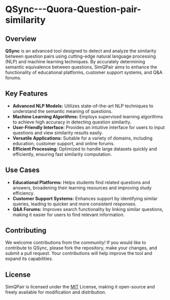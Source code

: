 # QSync---Quora-Question-pair-similarity


## Overview

**QSync** is an advanced tool designed to detect and analyze the similarity between question pairs using cutting-edge natural language processing (NLP) and machine learning techniques. By accurately determining semantic equivalence between questions, SimQPair aims to enhance the functionality of educational platforms, customer support systems, and Q&A forums.

## Key Features

- **Advanced NLP Models:** Utilizes state-of-the-art NLP techniques to understand the semantic meaning of questions.
- **Machine Learning Algorithms:** Employs supervised learning algorithms to achieve high accuracy in detecting question similarity.
- **User-Friendly Interface:** Provides an intuitive interface for users to input questions and view similarity results easily.
- **Versatile Applications:** Suitable for a variety of domains, including education, customer support, and online forums.
- **Efficient Processing:** Optimized to handle large datasets quickly and efficiently, ensuring fast similarity computation.

## Use Cases

- **Educational Platforms:** Helps students find related questions and answers, broadening their learning resources and improving study efficiency.
- **Customer Support Systems:** Enhances support by identifying similar queries, leading to quicker and more consistent responses.
- **Q&A Forums:** Improves search functionality by linking similar questions, making it easier for users to find relevant information.

## Contributing
We welcome contributions from the community! If you would like to contribute to QSync, please fork the repository, make your changes, and submit a pull request. Your contributions will help improve the tool and expand its capabilities.

## License
SimQPair is licensed under the [MIT](https://choosealicense.com/licenses/mit/) License, making it open-source and freely available for modification and distribution.
